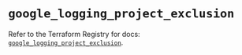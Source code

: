 # `google_logging_project_exclusion`

Refer to the Terraform Registry for docs: [`google_logging_project_exclusion`](https://registry.terraform.io/providers/hashicorp/google-beta/6.4.0/docs/resources/google_logging_project_exclusion).
